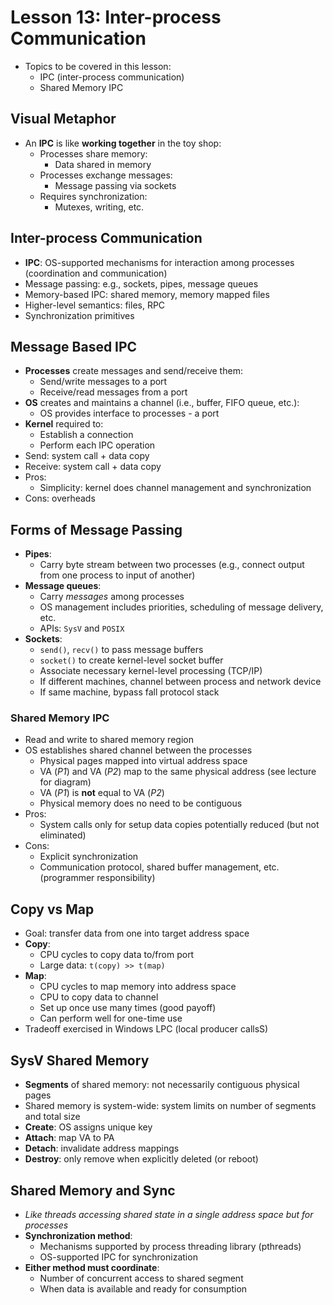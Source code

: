 # Lesson 13: Inter-process Communication

- Topics to be covered in this lesson:
  - IPC (inter-process communication)
  - Shared Memory IPC

## Visual Metaphor

- An **IPC** is like **working together** in the toy shop:
  - Processes share memory:
    - Data shared in memory
  - Processes exchange messages:
    - Message passing via sockets
  - Requires synchronization:
    - Mutexes, writing, etc.

## Inter-process Communication

- **IPC**: OS-supported mechanisms for interaction among processes (coordination and communication)
- Message passing: e.g., sockets, pipes, message queues
- Memory-based IPC: shared memory, memory mapped files
- Higher-level semantics: files, RPC
- Synchronization primitives

## Message Based IPC

- **Processes** create messages and send/receive them:
  - Send/write messages to a port
  - Receive/read messages from a port
- **OS** creates and maintains a channel (i.e., buffer, FIFO queue, etc.):
  - OS provides interface to processes - a port
- **Kernel** required to:
  - Establish a connection
  - Perform each IPC operation
- Send: system call + data copy
- Receive: system call + data copy
- Pros:
  - Simplicity: kernel does channel management and synchronization
- Cons: overheads

## Forms of Message Passing

- **Pipes**:
  - Carry byte stream between two processes (e.g., connect output from one process to input of another)
- **Message queues**:
  - Carry _messages_ among processes
  - OS management includes priorities, scheduling of message delivery, etc.
  - APIs: `SysV` and `POSIX`
- **Sockets**:
  - `send()`, `recv()` to pass message buffers
  - `socket()` to create kernel-level socket buffer
  - Associate necessary kernel-level processing (TCP/IP)
  - If different machines, channel between process and network device
  - If same machine, bypass fall protocol stack

### Shared Memory IPC

- Read and write to shared memory region
- OS establishes shared channel between the processes
  - Physical pages mapped into virtual address space
  - VA (_P1_) and VA (_P2_) map to the same physical address (see lecture for diagram)
  - VA (_P1_) is **not** equal to VA (_P2_)
  - Physical memory does no need to be contiguous
- Pros:
  - System calls only for setup data copies potentially reduced (but not eliminated)
- Cons:
  - Explicit synchronization
  - Communication protocol, shared buffer management, etc. (programmer responsibility)

## Copy vs Map

- Goal: transfer data from one into target address space
- **Copy**:
  - CPU cycles to copy data to/from port
  - Large data: `t(copy) >> t(map)`
- **Map**:
  - CPU cycles to map memory into address space
  - CPU to copy data to channel
  - Set up once use many times (good payoff)
  - Can perform well for one-time use
- Tradeoff exercised in Windows LPC (local producer callsS)

## SysV Shared Memory

- **Segments** of shared memory: not necessarily contiguous physical pages
- Shared memory is system-wide: system limits on number of segments and total size
- **Create**: OS assigns unique key
- **Attach**: map VA to PA
- **Detach**: invalidate address mappings
- **Destroy**: only remove when explicitly deleted (or reboot)

## Shared Memory and Sync

- _Like threads accessing shared state in a single address space but for processes_
- **Synchronization method**:
  - Mechanisms supported by process threading library (pthreads)
  - OS-supported IPC for synchronization
- **Either method must coordinate**:
  - Number of concurrent access to shared segment
  - When data is available and ready for consumption
